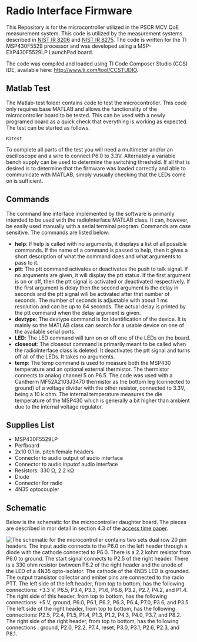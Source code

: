 
# Radio Interface Firmware #

This Repository is for the microcontroller utilized in the PSCR MCV QoE measurement system. This code is utilized by the measurement systems described in [NIST IR 8206](https://doi.org/10.6028/NIST.IR.8206) and [NIST IR 8275](https://doi.org/10.6028/NIST.IR.8275). The code is written for the TI MSP430F5529 processor and was developed using a MSP-EXP430F5529LP LaunchPad board.

The code was compiled and loaded using TI Code Composer Studio (CCS) IDE, available here: http://www.ti.com/tool/CCSTUDIO.

## Matlab Test ##

The Matlab-test folder contains code to test the microcontroller. This code only requires base MATLAB and allows the functionality of the microcontroller board to be tested. This can be used with a newly programed board as a quick check that everything is working as expected. The test can be started as follows.
```
RItest
```

To complete all parts of the test you will need a multimeter and/or an oscilloscope and a wire to connect P6.0 to 3.3V. Alternately a variable bench supply can be used to determine the switching threshold. If all that is desired is to determine that the firmware was loaded correctly and able to communicate with MATLAB, simply vusually checking that the LEDs come on is sufficient.

## Commands ##
The command line interface implemented by the software is primarily intended to be used with the radioInterface MATLAB class. It can, however, be easily used manually with a serial terminal program. Commands are case sensitive. The commands are listed below:

- **help**: If help is called with no arguments, it displays a list of all possible commands. If the name of a command is passed to help, then it gives a short description of what the command does and what arguments to pass to it.
- **ptt**: The ptt command activates or deactivates the push to talk signal. If no arguments are given, it will display the ptt status. If the first argument is on or off, then the ptt signal is activated or deactivated respectively. If the first argument is delay then the second argument is the delay in seconds and the ptt signal will be activated after that number of seconds. The number of seconds is adjustable with about 1 ms resolution and can be up to 64 seconds. The actual delay is printed by the ptt command when the delay argument is given.
- **devtype**: The devtype command is for identification of the device. It is mainly so the MATLAB class can search for a usable device on one of the available serial ports.
- **LED**: The LED command will turn on or off one of the LEDs on the board.
- **closeout**: The closeout command is primarily meant to be called when the radioInterface class is deleted. It deactivates the ptt signal and turns off all of the LEDs. It takes no arguments.
- **temp**: The temp command is used to measure both the MSP430 temperature and an optional external thermistor. The thermistor connects to analog channel 5 on P6.5. The code was used with a Cantherm MF52A2103J3470 thermistor as the bottom leg (connected to ground) of a voltage divider with the other resistor, connected to 3.3V, being a 10 k ohm. The internal temperature measures the die temperature of the MSP430 which is generally a bit higher than ambient due to the internal voltage regulator.

## Supplies List ##

- MSP430F5529LP
- Perfboard
- 2x10 0.1 in. pitch female headers
- Connector to audio output of audio interface
- Connector to audio inputof audio interface
- Resistors: 330 Ω, 2.2 kΩ
- Diode
- Connector for radio
- 4N35 optocoupler

## Schematic ##

Below is the schematic for the microcontroller daughter board. The pieces are described in mor detail in section 4.3 of the [access time paper](https://doi.org/10.6028/NIST.IR.8275).

![The schematic for the microcontroller contains two sets dual row 20 pin headers. The input audio connects to the P6.0 on the left header through a diode with the cathode connected to P6.0. There is a 2.2 kohm resistor from P6.0 to ground. The start signal connects to P2.5 of the right header. There is a 330 ohm resistor bwtween P8.2 of the right header and the anode of the LED of a 4N35 opto-isolator. The cathode of the 4N35 LED is grounded. The output transistor collector and emiter pins are connected to the radio PTT. The left side of the left header, from top to bottom, has the following connections: +3.3 V, P6.5, P3.4, P3.3, P1.6, P6.6, P3.2, P2.7, P4.2, and P1.4. The right side of this header, from top to bottom, has the following connections: +5 V, ground, P6.0, P6.1, P6.2, P6.3, P6.4, P7.0, P3.6, and P3.5. The left side of the right header, from top to bottom, has the following connections: P2.5, P2.4, P1.5, P1.4, P1.3, P1.2, P4.3, P4.0, P3.7, and P8.2. The right side of the right header, from top to bottom, has the following connections : ground, P2.0, P2.2, P7.4, reset, P3.0, P3.1, P2.6, P2.3, and P8.1. ](schematic.svg)
